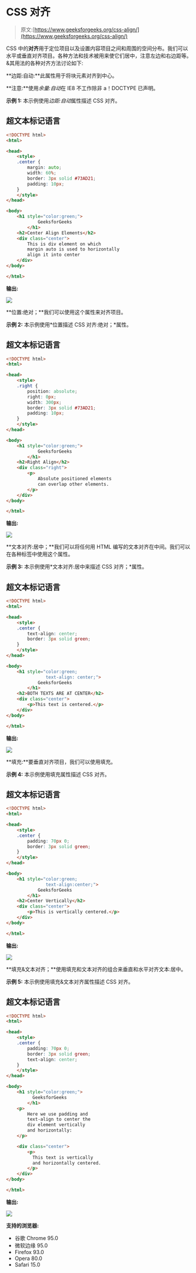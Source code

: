 # CSS 对齐

> 原文:[https://www.geeksforgeeks.org/css-align/](https://www.geeksforgeeks.org/css-align/)

CSS 中的**对齐**用于定位项目以及设置内容项目之间和周围的空间分布。我们可以水平或垂直对齐项目。各种方法和技术被用来使它们居中，注意左边和右边距等。&其用法的各种对齐方法讨论如下:

**边距:自动:**此属性用于将块元素对齐到中心。

**注意:**使用*余量:自动*在 IE8 不工作除非 a！DOCTYPE 已声明。

**示例 1:** 本示例使用*边距:自动*属性描述 CSS 对齐。

## 超文本标记语言

```html
<!DOCTYPE html>
<html>

<head>
    <style>
    .center {
        margin: auto;
        width: 60%;
        border: 3px solid #73AD21;
        padding: 10px;
    }
    </style>
</head>

<body>
    <h1 style="color:green;">  
            GeeksforGeeks  
        </h1>
    <h2>Center Align Elements</h2>
    <div class="center"> 
        This is div element on which
        margin auto is used to horizontally
        align it into center 
    </div>
</body>

</html>
```

**输出:**

![](img/624c61f6312b000b960f90a33b9dff67.png)

**位置:绝对；**我们可以使用这个属性来对齐项目。

**示例 2:** 本示例使用*位置描述 CSS 对齐:绝对；*属性。

## 超文本标记语言

```html
<!DOCTYPE html>
<html>

<head>
    <style>
    .right {
        position: absolute;
        right: 0px;
        width: 300px;
        border: 3px solid #73AD21;
        padding: 10px;
    }
    </style>
</head>

<body>
    <h1 style="color:green;">  
            GeeksforGeeks  
        </h1>
    <h2>Right Align</h2>
    <div class="right">
        <p> 
            Absolute positioned elements 
            can overlap other elements. 
        </p>
    </div>
</body>

</html>
```

**输出:**

![](img/32761475bb6aec410faf3ab7c1a0c5fb.png)

**文本对齐:居中；**我们可以将任何用 HTML 编写的文本对齐在中间。我们可以在各种标签中使用这个属性。

**示例 3:** 本示例使用*文本对齐:居中来描述 CSS 对齐；*属性。

## 超文本标记语言

```html
<!DOCTYPE html>
<html>

<head>
    <style>
    .center {
        text-align: center;
        border: 3px solid green;
    }
    </style>
</head>

<body>
    <h1 style="color:green;
               text-align: center;">  
            GeeksforGeeks  
        </h1>
    <h2>BOTH TEXTS ARE AT CENTER</h2>
    <div class="center">
        <p>This text is centered.</p>
    </div>
</body>

</html>
```

**输出:**

![](img/e970f38af72fb551c71c8d1a35ec6a4e.png)

**填充:**要垂直对齐项目，我们可以使用填充。

**示例 4:** 本示例使用填充属性描述 CSS 对齐。

## 超文本标记语言

```html
<!DOCTYPE html>
<html>

<head>
    <style>
    .center {
        padding: 70px 0;
        border: 3px solid green;
    }
    </style>
</head>

<body>
    <h1 style="color:green;
               text-align:center;">  
            GeeksforGeeks  
        </h1>
    <h2>Center Vertically</h2>
    <div class="center">
        <p>This is vertically centered.</p>
    </div>
</body>

</html>
```

**输出:**

![](img/3c5ebf4985d859e20a2a15ba4a6bdf60.png)

**填充&文本对齐；**使用填充和文本对齐的组合来垂直和水平对齐文本:居中。

**示例 5:** 本示例使用填充&文本对齐属性描述 CSS 对齐。

## 超文本标记语言

```html
<!DOCTYPE html>
<html>

<head>
    <style>
    .center {
        padding: 70px 0;
        border: 3px solid green;
        text-align: center;
    }
    </style>
</head>

<body>
    <h1 style="color:green;">  
          GeeksforGeeks  
        </h1>
    <p>
        Here we use padding and 
        text-align to center the
        div element vertically 
        and horizontally:
    </p>

    <div class="center">
        <p>
          This text is vertically 
          and horizontally centered.
        </p>
    </div>
</body>

</html>
```

**输出:**

![](img/02a538c5e3c23227e593eac1dd8bc150.png)

**支持的浏览器:**

*   谷歌 Chrome 95.0
*   微软边缘 95.0
*   Firefox 93.0
*   Opera 80.0
*   Safari 15.0